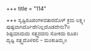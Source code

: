 +++
title = "114"

+++
ಸೃಷ್ಟಿರೂಪಂಗಳವತಾರದೊಳ್ ಕ್ರಮ ಲಕ್ಷ್ಯ।  
ಪುಷ್ಟವಾಗಿರ್ದೊಡೇನಿಲ್ಲದೊಡದೇನು?॥  
ಶಿಷ್ಟಮಾದುದು ಸತ್ತ್ವವದನು ಸೋಕದು ರೂಪ।  
ದೃಷ್ಟಿ ಸತ್ತ್ವದೊಳಿರಲಿ - ಮಂಕುತಿಮ್ಮ॥  
